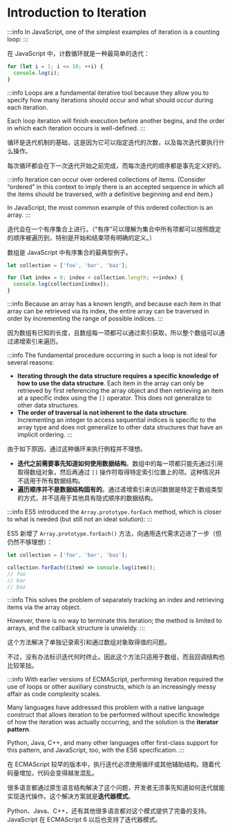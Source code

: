 # Introduction to Iteration

:::info
In JavaScript, one of the simplest examples of iteration is a counting loop:
:::

在 JavaScript 中，计数循环就是一种最简单的迭代：

```js
for (let i = 1; i <= 10; ++i) {
  console.log(i);
}
```


:::info
Loops are a fundamental iterative tool because they allow you to specify how many iterations should occur and what should occur during each iteration. 

Each loop iteration will finish execution before another begins, and the order in which each iteration occurs is well-defined.
:::

循环是迭代机制的基础，这是因为它可以指定迭代的次数，以及每次迭代要执行什么操作。

每次循环都会在下一次迭代开始之前完成，而每次迭代的顺序都是事先定义好的。



:::info
Iteration can occur over ordered collections of items. (Consider “ordered” in this context to imply there is an accepted sequence in which all the items should be traversed, with a definitive beginning and end item.) 

In JavaScript, the most common example of this ordered collection is an array.
:::

迭代会在一个有序集合上进行。（“有序”可以理解为集合中所有项都可以按照既定的顺序被遍历到，特别是开始和结束项有明确的定义。）

数组是 JavaScript 中有序集合的最典型例子。

```js
let collection = ['foo', 'bar', 'baz'];

for (let index = 0; index < collection.length; ++index) {
  console.log(collection[index]);
}
```


:::info
Because an array has a known length, and because each item in that array can be retrieved via its index, the entire array can be traversed in order by incrementing the range of possible indices.
:::

因为数组有已知的长度，且数组每一项都可以通过索引获取，所以整个数组可以通过递增索引来遍历。



:::info
The fundamental procedure occurring in such a loop is not ideal for several reasons:

- **Iterating through the data structure requires a specific knowledge of how to use the data structure**. Each item in the array can only be retrieved by first referencing the array object and then retrieving an item at a specific index using the `[]` operator. This does not generalize to other data structures.
- **The order of traversal is not inherent to the data structure**. Incrementing an integer to access sequential indices is specific to the array type and does not generalize to other data structures that have an implicit ordering.
:::

由于如下原因，通过这种循环来执行例程并不理想。

- **迭代之前需要事先知道如何使用数据结构**。数组中的每一项都只能先通过引用取得数组对象，然后再通过 `[]` 操作符取得特定索引位置上的项。这种情况并不适用于所有数据结构。
- **遍历顺序并不是数据结构固有的**。通过递增索引来访问数据是特定于数组类型的方式，并不适用于其他具有隐式顺序的数据结构。



:::info
ES5 introduced the `Array.prototype.forEach` method, which is closer to what is needed (but still not an ideal solution):
:::

ES5 新增了 `Array.prototype.forEach()` 方法，向通用迭代需求迈进了一步（但仍然不够理想）：

```js
let collection = ['foo', 'bar', 'baz'];

collection.forEach((item) => console.log(item));
// foo
// bar
// baz
```



:::info
This solves the problem of separately tracking an index and retrieving items via the array object.

However, there is no way to terminate this iteration; the method is limited to arrays, and the callback structure is unwieldy.
:::

这个方法解决了单独记录索引和通过数组对象取得值的问题。

不过，没有办法标识迭代何时终止。因此这个方法只适用于数组，而且回调结构也比较笨拙。



:::info
With earlier versions of ECMAScript, performing iteration required the use of loops or other auxiliary constructs, which is an increasingly messy affair as code complexity scales. 

Many languages have addressed this problem with a native language construct that allows iteration to be performed without specific knowledge of how the iteration was actually occurring, and the solution is the **iterator pattern**. 

Python, Java, C++, and many other languages offer first-class support for this pattern, and JavaScript, too, with the ES6 specification.
:::

在 ECMAScript 较早的版本中，执行迭代必须使用循环或其他辅助结构。随着代码量增加，代码会变得越发混乱。

很多语言都通过原生语言结构解决了这个问题，开发者无须事先知道如何迭代就能实现迭代操作。这个解决方案就是**迭代器模式**。

Python、Java、C++，还有其他很多语言都对这个模式提供了完备的支持。JavaScript 在 ECMAScript 6 以后也支持了迭代器模式。
